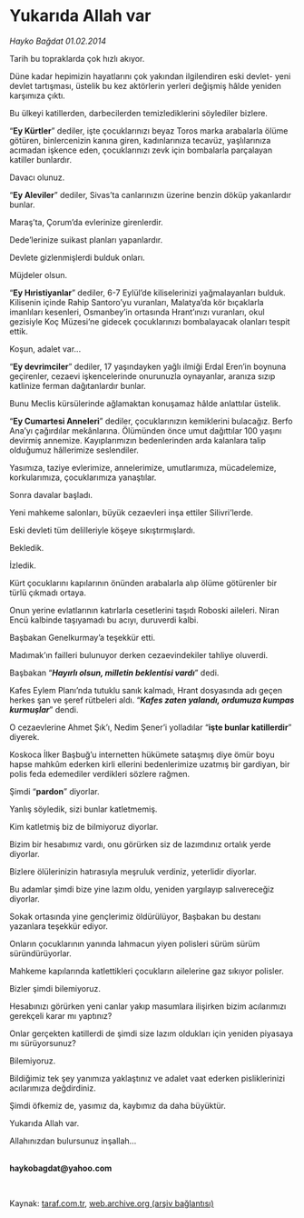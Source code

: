 # Yukarıda Allah var

*Hayko Bağdat 01.02.2014*

<div class="yazi"><p>Tarih bu topraklarda çok hızlı akıyor.</p>
<p>Düne kadar hepimizin hayatlarını çok yakından ilgilendiren eski devlet- yeni devlet tartışması, üstelik bu kez aktörlerin yerleri değişmiş hâlde yeniden karşımıza çıktı.</p>
<p>Bu ülkeyi katillerden, darbecilerden temizlediklerini söylediler bizlere.</p>
<p>“<b>Ey Kürtler</b>” dediler, işte çocuklarınızı beyaz Toros marka arabalarla ölüme götüren, binlercenizin kanına giren, kadınlarınıza tecavüz, yaşlılarınıza acımadan işkence eden, çocuklarınızı zevk için bombalarla parçalayan katiller bunlardır.</p>
<p>Davacı olunuz.</p>
<p>“<b>Ey Aleviler</b>” dediler, Sivas’ta canlarınızın üzerine benzin döküp yakanlardır bunlar.</p>
<p>Maraş’ta, Çorum’da evlerinize girenlerdir.</p>
<p>Dede’lerinize suikast planları yapanlardır. </p>
<p>Devlete gizlenmişlerdi bulduk onları. </p>
<p>Müjdeler olsun.</p>
<p>“<b>Ey Hıristiyanlar</b>” dediler, 6-7 Eylül’de kiliselerinizi yağmalayanları bulduk. Kilisenin içinde Rahip Santoro’yu vuranları, Malatya’da kör bıçaklarla imanlıları kesenleri, Osmanbey’in ortasında Hrant’ınızı vuranları, okul gezisiyle Koç Müzesi’ne gidecek çocuklarınızı bombalayacak olanları tespit ettik.</p>
<p>Koşun, adalet var...</p>
<p>“<b>Ey devrimciler</b>” dediler, 17 yaşındayken yağlı ilmiği Erdal Eren’in boynuna geçirenler, cezaevi işkencelerinde onurunuzla oynayanlar, aranıza sızıp katlinize ferman dağıtanlardır bunlar.</p>
<p>Bunu Meclis kürsülerinde ağlamaktan konuşamaz hâlde anlattılar üstelik.</p>
<p>“<b>Ey Cumartesi Anneleri</b>” dediler, çocuklarınızın kemiklerini bulacağız. Berfo Ana’yı çağırdılar mekânlarına. Ölümünden önce umut dağıttılar 100 yaşını devirmiş annemize. Kayıplarımızın bedenlerinden arda kalanlara talip olduğumuz hâllerimize seslendiler.</p>
<p>Yasımıza, taziye evlerimize, annelerimize, umutlarımıza, mücadelemize, korkularımıza, çocuklarımıza yanaştılar.</p>
<p>Sonra davalar başladı.</p>
<p>Yeni mahkeme salonları, büyük cezaevleri inşa ettiler Silivri’lerde.</p>
<p>Eski devleti tüm delilleriyle köşeye sıkıştırmışlardı.</p>
<p>Bekledik.</p>
<p>İzledik.</p>
<p>Kürt çocuklarını kapılarının önünden arabalarla alıp ölüme götürenler bir türlü çıkmadı ortaya.</p>
<p>Onun yerine evlatlarının katırlarla cesetlerini taşıdı Roboski aileleri. Niran Encü kalbinde taşıyamadı bu acıyı, duruverdi kalbi.</p>
<p>Başbakan Genelkurmay’a teşekkür etti.</p>
<p>Madımak’ın failleri bulunuyor derken cezaevindekiler tahliye oluverdi.</p>
<p>Başbakan “<b><i>Hayırlı olsun, milletin beklentisi vardı</i></b>” dedi.</p>
<p>Kafes Eylem Planı’nda tutuklu sanık kalmadı, Hrant dosyasında adı geçen herkes şan ve şeref rütbeleri aldı. “<b><i>Kafes zaten yalandı, ordumuza kumpas kurmuşlar</i></b>” dendi.</p>
<p>O cezaevlerine Ahmet Şık’ı, Nedim Şener’i yolladılar “<b>işte bunlar katillerdir</b>” diyerek.</p>
<p>Koskoca İlker Başbuğ’u internetten hükümete sataşmış diye ömür boyu hapse mahkûm ederken kirli ellerini bedenlerimize uzatmış bir gardiyan, bir polis feda edemediler verdikleri sözlere rağmen.</p>
<p>Şimdi “<b>pardon</b>” diyorlar.</p>
<p>Yanlış söyledik, sizi bunlar katletmemiş.</p>
<p>Kim katletmiş biz de bilmiyoruz diyorlar.</p>
<p>Bizim bir hesabımız vardı, onu görürken siz de lazımdınız ortalık yerde diyorlar.</p>
<p>Bizlere ölülerinizin hatırasıyla meşruluk verdiniz, yeterlidir diyorlar.</p>
<p>Bu adamlar şimdi bize yine lazım oldu, yeniden yargılayıp salıvereceğiz diyorlar.</p>
<p>Sokak ortasında yine gençlerimiz öldürülüyor, Başbakan bu destanı yazanlara teşekkür ediyor.</p>
<p>Onların çocuklarının yanında lahmacun yiyen polisleri sürüm sürüm süründürüyorlar.</p>
<p>Mahkeme kapılarında katlettikleri çocukların ailelerine gaz sıkıyor polisler.</p>
<p>Bizler şimdi bilemiyoruz.</p>
<p>Hesabınızı görürken yeni canlar yakıp masumlara ilişirken bizim acılarımızı gerekçeli karar mı yaptınız?</p>
<p>Onlar gerçekten katillerdi de şimdi size lazım oldukları için yeniden piyasaya mı sürüyorsunuz?</p>
<p>Bilemiyoruz.</p>
<p>Bildiğimiz tek şey yanımıza yaklaştınız ve adalet vaat ederken pisliklerinizi acılarımıza değdirdiniz.</p>
<p>Şimdi öfkemiz de, yasımız da, kaybımız da daha büyüktür.</p>
<p>Yukarıda Allah var.</p>
<p>Allahınızdan bulursunuz inşallah...</p><b>
<p><br/>haykobagdat@yahoo.com</p>
<p></p></b> 
</div>

Kaynak: [taraf.com.tr](http://www.taraf.com.tr/hayko-bagdat/makale-yukarida-allah-var.htm), [web.archive.org (arşiv bağlantısı)](http://web.archive.org/web/20140202165811/http://www.taraf.com.tr/hayko-bagdat/makale-yukarida-allah-var.htm)
